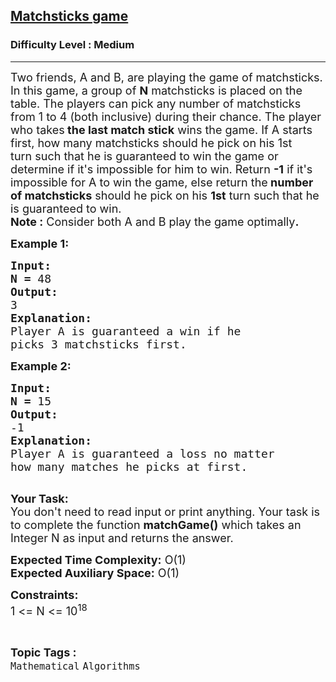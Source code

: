 <h2><a href="https://www.geeksforgeeks.org/problems/-matchsticks-game4906/1?page=16&difficulty=Medium&sortBy=submissions">Matchsticks game</a></h2><h3>Difficulty Level : Medium</h3><hr><div class="problems_problem_content__Xm_eO"><p><span style="font-size: 18px;">Two friends, A and B, are playing the game of matchsticks. In this game, a group of <strong>N</strong> matchsticks is placed on the table. The players can pick any number of matchsticks from 1 to 4 (both inclusive) during their chance. The player who takes<strong> the last match stick</strong> wins the game. If A starts first, how many matchsticks should he pick on his 1st turn&nbsp;such that he is guaranteed to win the game or determine if it's impossible for him to win. Return <strong>-1</strong> if it's impossible for A to win the game, else return the<strong> number of&nbsp;matchsticks</strong> should he pick on his <strong>1st</strong> turn&nbsp;such that he is guaranteed to win.<br><strong>Note :</strong> Consider both A and B play the game optimally<strong>.</strong></span></p>
<p><span style="font-size: 18px;"><strong>Example 1:</strong></span></p>
<pre><span style="font-size: 18px;"><strong>Input:</strong></span>
<span style="font-size: 18px;"><strong>N = </strong>48</span>
<span style="font-size: 18px;"><strong>Output:</strong></span>
<span style="font-size: 18px;">3</span>
<span style="font-size: 18px;"><strong>Explanation:</strong></span>
<span style="font-size: 18px;">Player A is guaranteed a win if he
picks 3 matchsticks first.</span></pre>
<p><span style="font-size: 18px;"><strong>Example 2:</strong></span></p>
<pre><span style="font-size: 18px;"><strong>Input:</strong></span>
<span style="font-size: 18px;"><strong>N = </strong>15</span>
<span style="font-size: 18px;"><strong>Output:</strong></span>
<span style="font-size: 18px;">-1</span>
<span style="font-size: 18px;"><strong>Explanation:</strong></span>
<span style="font-size: 18px;">Player A is guaranteed a loss no matter
how many matches he picks at first.</span>

</pre>
<p><span style="font-size: 18px;"><strong>Your Task:</strong><br>You don't need to read input or print anything. Your task is to complete the function <strong>matchGame()</strong> which takes an Integer N as input and returns the answer.</span></p>
<p><span style="font-size: 18px;"><strong>Expected Time Complexity:</strong> O(1)<br><strong>Expected Auxiliary Space:</strong> O(1)</span></p>
<p><span style="font-size: 18px;"><strong>Constraints:</strong></span><br><span style="font-size: 18px;">1 &lt;= N &lt;= 10<sup>18</sup></span></p></div><br><p><span style=font-size:18px><strong>Topic Tags : </strong><br><code>Mathematical</code>&nbsp;<code>Algorithms</code>&nbsp;